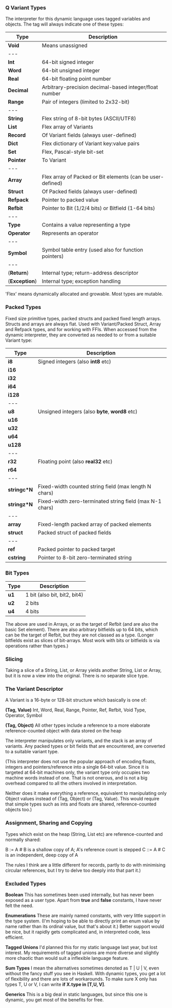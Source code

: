 ### Q Variant Types

The interpreter for this dynamic language uses tagged variables and objects. The tag
will always indicate one of these types:


Type | Description
--- | ---
**Void**	|	Means unassigned
--- |
**Int**	|		64-bit signed integer
**Word**	|	64-bit unsigned integer
**Real**	|	64-bit floating point number
**Decimal**	|	Arbitrary-precision decimal-based integer/float number
**Range**	|	Pair of integers (limited to 2x32-bit)
--- |
**String**	|	Flex string of 8-bit bytes (ASCII/UTF8)
**List** 	|	Flex array of Variants
**Record**	|	Of Variant fields (always user-defined)
**Dict**	|	Flex dictionary of Variant key:value pairs
**Set**	|		Flex, Pascal-style bit-set
**Pointer**	|	To Variant
--- |
**Array**	|	Flex array of Packed or Bit elements (can be user-defined)
**Struct**	|	Of Packed fields (always user-defined)
**Refpack**	|	Pointer to packed value
**Refbit**	|	Pointer to Bit (1/2/4 bits) or Bitfield (1-64 bits)
--- | 
**Type**	|	Contains a value representing a type
**Operator**	| Represents an operator
--- |
**Symbol**	|	Symbol table entry (used also for function pointers)
--- |
(**Return**)	|	Internal type; return-address descriptor
(**Exception**) |	Internal type; exception handling

'Flex' means dynamically allocated and growable. Most types are mutable.

### Packed Types

Fixed size primitive types, packed structs and packed fixed length arrays. Structs and arrays are always flat. Used with Variant/Packed Struct, Array and Refpack types, and for working with FFIs. When accessed from the dynamic interpreter, they are converted as needed to
or from a suitable Variant type:

Type | Description
--- | ---
**i8** |		Signed integers (also **int8** etc)
**i16**  |
**i32** |
**i64** |
**i128** |
--- | 
**u8** |		Unsigned integers (also **byte**, **word8** etc)
**u16** |
**u32** |
**u64** |
**u128** |
--- | 
**r32** |		Floating point (also **real32** etc)
**r64** |
--- | 
**stringc\*N** |Fixed-width counted string field (max length N chars)
**stringz\*N** |Fixed-width zero-terminated string field (max N-1 chars)
--- | 
**array** |	Fixed-length packed array of packed elements
**struct** |	Packed struct of packed fields
--- | 
**ref** |		Packed pointer to packed target
**cstring** |	Pointer to 8-bit zero-terminated string

### Bit Types

Type | Description
--- | ---
**u1**	|		1 bit (also bit, bit2, bit4)
**u2**	|		2 bits
**u4**	|		4 bits

The above are used in Arrays, or as the target of Refbit (and are also the basic
Set element). There are also arbitrary bitfields up to 64 bits, which can be the target of Refbit, but
they are not classed as a type. (Longer bitfields exist as slices of bit-arrays. Most work with bits or bitfields is via operations rather than types.)

### Slicing

Taking a slice of a String, List, or Array yields another String, List
or Array, but it is now a view into the original. There is no separate
slice type.

### The Variant Descriptor

A Variant is a 16-byte or 128-bit structure which basically is one of:

**(Tag, Value)**	Int, Word, Real, Range, Pointer, Ref, Refbit, Void
				Type, Operator, Symbol

 **(Tag, Object)** All other types include a reference to a more elaborate
				reference-counted object with data stored on the heap

The interpreter manipulates only variants, and the stack is an array of variants. Any packed types or bit fields that are encountered, are converted to a suitable
variant type.

(This interpreter does not use the popular approach of encoding floats, integers and pointers/reference into a single 64-bit value. Since it is targeted at 64-bit machines only, the variant type only occupies two machine words instead of one. That is not onerous, and is not a big overhead compared to all the others involved in interpretation.

Neither does it make everything a reference, equivalent to manipulating only Object values instead of (Tag, Object) or (Tag, Value). This would require that simple types such as ints and floats are shared, reference-counted objects too.)

### Assignment, Sharing and Copying

Types which exist on the heap (String, List etc) are reference-counted and normally shared:

B := A        # B is a shallow copy of A; A's reference count is stepped
C ::= A       # C is an independent, deep copy of A

The rules I think are a little different for records, partly to do with minimising circular references, but I try to delve too deeply into that part it.)

### Excluded Types

**Boolean** This has sometimes been used internally, but has never been exposed as a user type. Apart from **true** and **false** constants, I have never felt the need.

**Enumerations** These are mainly named constants, with very little support in the type system. (I'm hoping to be able to directly print an enum value by name rather than its ordinal value, but that's about it.) Better support would be nice, but it rapidly gets complicated and, in interpreted code, less efficient.

**Tagged Unions** I'd planned this for my static language last year, but lost interest. My requirements of tagged unions are more diverse and slightly more chaotic than would suit a inflexible language feature.

**Sum Types** I mean the alternatives sometimes denoted as T | U | V, even without the fancy stuff you see in Haskell. With dynamic types, you get a lot of flexibility and there are lots of workarounds. To make sure X only has types T, U or V, I can write **if X.type in \[T,U, V\]**.

**Generics** This is a big deal in static languages, but since this one is dynamic, you get most of the benefits for free.
